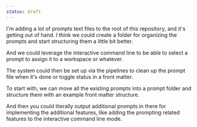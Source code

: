 ```yaml
---
status: draft
---
```


I'm adding a lot of prompts text files to the root of this repository, and it's getting out of hand. I think we could create a folder for organizing the prompts and start structuring them a little bit better. 

And we could leverage the interactive command line to be able to select a prompt to assign it to a workspace or whatever. 

The system could then be set up via the pipelines to clean up the prompt file when it's done or toggle status in a front matter. 

To start with, we can move all the existing prompts into a prompt folder and structure them with an example front matter structure. 

And then you could literally output additional prompts in there for implementing the additional features, like adding the prompting related features to the interactive command line mode. 